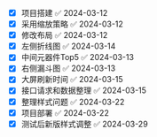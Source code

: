 - [x] 项目搭建 ✅ 2024-03-12
- [x] 采用缩放策略 ✅ 2024-03-12
- [x] 修改布局 ✅ 2024-03-12
- [x] 左侧折线图 ✅ 2024-03-14
- [x] 中间元器件Top5 ✅ 2024-03-13
- [x] 右侧漏斗图 ✅ 2024-03-13
- [x] 大屏刷新时间 ✅ 2024-03-15
- [x] 接口请求和数据整理 ✅ 2024-03-15
- [x] 整理样式问题 ✅ 2024-03-22
- [x] 项目部署 ✅ 2024-03-22
- [x] 测试后新版样式调整 ✅ 2024-03-29